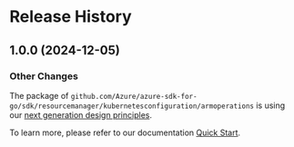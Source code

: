 # Release History

## 1.0.0 (2024-12-05)
### Other Changes

The package of `github.com/Azure/azure-sdk-for-go/sdk/resourcemanager/kubernetesconfiguration/armoperations` is using our [next generation design principles](https://azure.github.io/azure-sdk/general_introduction.html).

To learn more, please refer to our documentation [Quick Start](https://aka.ms/azsdk/go/mgmt).